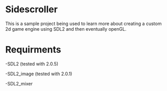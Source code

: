 # Sidescroller
This is a sample project being used to learn more about creating a custom 2d game engine using SDL2 and then eventually openGL.
# Requirments
-SDL2 (tested with 2.0.5)

-SDL2_image (tested with 2.0.1)

-SDL2_mixer
